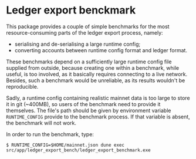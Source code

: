 # Ledger export benckmark

This package provides a couple of simple benchmarks for the most
resource-consuming parts of the ledger export process, namely:

- serialising and de-serialising a large runtime config;
- converting accounts between runtime config format and ledger format.

These benchmarks depend on a sufficiently large runtime config file supplied
from outside, because creating one within a benchmark, while useful, is too
involved, as it basically requires connecting to a live network. Besides, such a
benchmark would be unreliable, as its results wouldn't be reproducible.

Sadly, a runtime config containing realistic mainnet data is too large to store
it in git (~400MB), so users of the benchmark need to provide it themselves. The
file's path should be given by environment variable `RUNTIME_CONFIG` provide to
the benchmark process. If that variable is absent, the benchmark will not work.

In order to run the benchmark, type:

    $ RUNTIME_CONFIG=$HOME/mainnet.json dune exec src/app/ledger_export_bench/ledger_export_benchmark.exe
